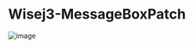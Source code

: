# Wisej3-MessageBoxPatch

![image](https://user-images.githubusercontent.com/50413/187147718-4c0db7f5-422c-43b9-9c6f-aa0608986460.png)
